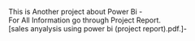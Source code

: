 This is Another project about Power Bi -<br>
For All Information go through Project Report. <br>
[sales anyalysis using power bi (project report).pdf.]-

